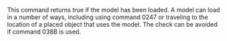 This command returns true if the model has been loaded. A model can load in a number of ways, including using command  0247  or traveling to the location of a placed object  that uses the model. The check can be avoided if command  038B  is used.